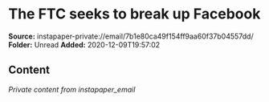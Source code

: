 # The FTC seeks to break up Facebook

**Source:** instapaper-private://email/7b1e80ca49f154ff9aa60f37b04557dd/
**Folder:** Unread
**Added:** 2020-12-09T19:57:02




## Content
*Private content from instapaper_email*
